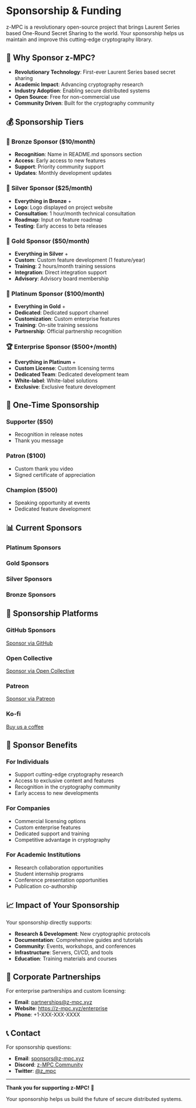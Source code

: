# Sponsorship & Funding

z-MPC is a revolutionary open-source project that brings Laurent Series based One-Round Secret Sharing to the world. Your sponsorship helps us maintain and improve this cutting-edge cryptography library.

## 🎯 Why Sponsor z-MPC?

- **Revolutionary Technology**: First-ever Laurent Series based secret sharing
- **Academic Impact**: Advancing cryptography research
- **Industry Adoption**: Enabling secure distributed systems
- **Open Source**: Free for non-commercial use
- **Community Driven**: Built for the cryptography community

## 💰 Sponsorship Tiers

### 🌟 Bronze Sponsor ($10/month)
- **Recognition**: Name in README.md sponsors section
- **Access**: Early access to new features
- **Support**: Priority community support
- **Updates**: Monthly development updates

### 🥈 Silver Sponsor ($25/month)
- **Everything in Bronze** +
- **Logo**: Logo displayed on project website
- **Consultation**: 1 hour/month technical consultation
- **Roadmap**: Input on feature roadmap
- **Testing**: Early access to beta releases

### 🥇 Gold Sponsor ($50/month)
- **Everything in Silver** +
- **Custom**: Custom feature development (1 feature/year)
- **Training**: 2 hours/month training sessions
- **Integration**: Direct integration support
- **Advisory**: Advisory board membership

### 💎 Platinum Sponsor ($100/month)
- **Everything in Gold** +
- **Dedicated**: Dedicated support channel
- **Customization**: Custom enterprise features
- **Training**: On-site training sessions
- **Partnership**: Official partnership recognition

### 🏆 Enterprise Sponsor ($500+/month)
- **Everything in Platinum** +
- **Custom License**: Custom licensing terms
- **Dedicated Team**: Dedicated development team
- **White-label**: White-label solutions
- **Exclusive**: Exclusive feature development

## 🚀 One-Time Sponsorship

### Supporter ($50)
- Recognition in release notes
- Thank you message

### Patron ($100)
- Custom thank you video
- Signed certificate of appreciation

### Champion ($500)
- Speaking opportunity at events
- Dedicated feature development

## 📊 Current Sponsors

### Platinum Sponsors
<!-- Add sponsors here as they join -->

### Gold Sponsors
<!-- Add sponsors here as they join -->

### Silver Sponsors
<!-- Add sponsors here as they join -->

### Bronze Sponsors
<!-- Add sponsors here as they join -->

## 🔗 Sponsorship Platforms

### GitHub Sponsors
[Sponsor via GitHub](https://github.com/sponsors/your-username)

### Open Collective
[Sponsor via Open Collective](https://opencollective.com/z-mpc)

### Patreon
[Sponsor via Patreon](https://patreon.com/z-mpc)

### Ko-fi
[Buy us a coffee](https://ko-fi.com/z-mpc)

## 🎁 Sponsor Benefits

### For Individuals
- Support cutting-edge cryptography research
- Access to exclusive content and features
- Recognition in the cryptography community
- Early access to new developments

### For Companies
- Commercial licensing options
- Custom enterprise features
- Dedicated support and training
- Competitive advantage in cryptography

### For Academic Institutions
- Research collaboration opportunities
- Student internship programs
- Conference presentation opportunities
- Publication co-authorship

## 📈 Impact of Your Sponsorship

Your sponsorship directly supports:

- **Research & Development**: New cryptographic protocols
- **Documentation**: Comprehensive guides and tutorials
- **Community**: Events, workshops, and conferences
- **Infrastructure**: Servers, CI/CD, and tools
- **Education**: Training materials and courses

## 🤝 Corporate Partnerships

For enterprise partnerships and custom licensing:

- **Email**: partnerships@z-mpc.xyz
- **Website**: https://z-mpc.xyz/enterprise
- **Phone**: +1-XXX-XXX-XXXX

## 📞 Contact

For sponsorship questions:
- **Email**: sponsors@z-mpc.xyz
- **Discord**: [z-MPC Community](https://discord.gg/z-mpc)
- **Twitter**: [@z_mpc](https://twitter.com/z_mpc)

---

**Thank you for supporting z-MPC!** 🎉

Your sponsorship helps us build the future of secure distributed systems. 